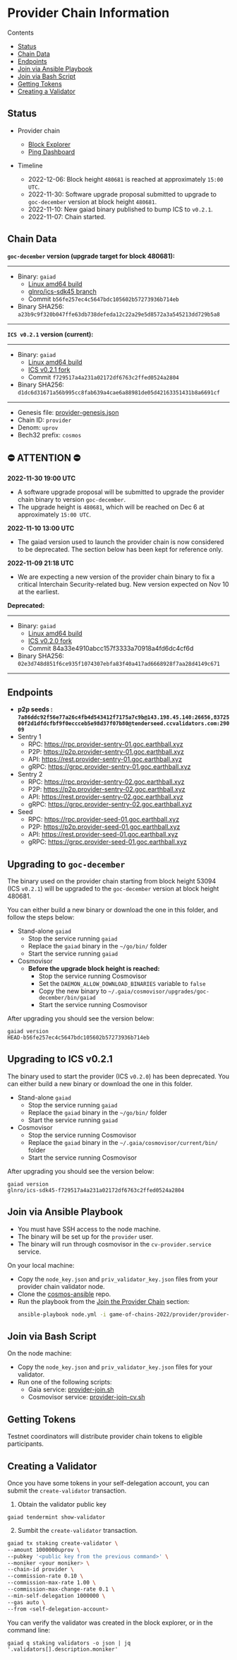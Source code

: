 # Provider Chain Information

Contents

* [Status](#status)
* [Chain Data](#chain-data)
* [Endpoints](#endpoints)
* [Join via Ansible Playbook](#join-via-ansible-playbook)
* [Join via Bash Script](#join-via-bash-script)
* [Getting Tokens](#getting-tokens)
* [Creating a Validator](#creating-a-validator)

## Status

* Provider chain 
  * [Block Explorer](https://provider-explorer.goc.earthball.xyz)
  * [Ping Dashboard](https://testnet.ping.pub/provider)

* Timeline
  * 2022-12-06: Block height `480681` is reached at approximately `15:00 UTC`.
  * 2022-11-30: Software upgrade proposal submitted to upgrade to `goc-december` version at block height `480681`.
  * 2022-11-10: New gaiad binary published to bump ICS to `v0.2.1`.
  * 2022-11-07: Chain started.

## Chain Data

**`goc-december` version (upgrade target for block 480681):**

---
* Binary: `gaiad`
  * [Linux amd64 build](gaiad-goc-december)
  * [glnro/ics-sdk45 branch](https://github.com/cosmos/gaia/tree/glnro/ics-sdk45)
  * Commit `b56fe257ec4c5647bdc105602b57273936b714eb`
* Binary SHA256: `a23b9c9f320b047ffe63db738defeda12c22a29e5d8572a3a545213dd729b5a8`
---

**`ICS v0.2.1` version (current):**

---
* Binary: `gaiad`
  * [Linux amd64 build](gaiad)
  * [ICS v0.2.1 fork](https://github.com/smarshall-spitzbart/gaia/tree/glnro/ics-sdk45)
  * Commit `f729517a4a231a02172df6763c2ffed0524a2804`
* Binary SHA256: `d1dc6d31671a56b995cc8fab639a4cae6a88981de05d42163351431b8a6691cf`
---

* Genesis file: [provider-genesis.json](https://raw.githubusercontent.com/hyphacoop/ics-testnets/main/game-of-chains-2022/provider/provider-genesis.json)
* Chain ID: `provider`
* Denom: `uprov`
* Bech32 prefix: `cosmos`

## ⛔ ATTENTION ⛔

**2022-11-30 19:00 UTC** 
- A software upgrade proposal will be submitted to upgrade the provider chain binary to version `goc-december`.
- The upgrade height is `480681`, which will be reached on Dec 6 at approximately `15:00 UTC`.

**2022-11-10 13:00 UTC** 
- The gaiad version used to launch the provider chain is now considered to be deprecated. The section below has been kept for reference only.

**2022-11-09 21:18 UTC**
- We are expecting a new version of the provider chain binary to fix a critical Interchain Security-related bug. New version expected on Nov 10 at the earliest.

**Deprecated:**

---
* Binary: `gaiad`
  * [Linux amd64 build](gaiad-ics-0.2.0-do-not-use.gz)
  * [ICS v0.2.0 fork](https://github.com/jtremback/gaia/tree/glnro/ics-sdk45)
  * Commit 84a33e4910abcc157f3333a70918a4fd6dc4cf6d
* Binary SHA256: `02e3d748d851f6ce935f1074307ebfa83f40a417ad6668928f7aa28d4149c671`

---

## Endpoints

* **p2p seeds : `7a86ddc92f56e77a26c4fb4d543412f7175a7c9b@143.198.45.140:26656,8372500f2d1dfdcfbf9f0eccceb5e98d37f07b80@tenderseed.ccvalidators.com:29009`**
* Sentry 1
  * RPC: https://rpc.provider-sentry-01.goc.earthball.xyz
  * P2P: https://p2p.provider-sentry-01.goc.earthball.xyz
  * API: https://rest.provider-sentry-01.goc.earthball.xyz
  * gRPC: https://grpc.provider-sentry-01.goc.earthball.xyz
* Sentry 2
  * RPC: https://rpc.provider-sentry-02.goc.earthball.xyz
  * P2P: https://p2p.provider-sentry-02.goc.earthball.xyz
  * API: https://rest.provider-sentry-02.goc.earthball.xyz
  * gRPC: https://grpc.provider-sentry-02.goc.earthball.xyz
* Seed
  * RPC: https://rpc.provider-seed-01.goc.earthball.xyz
  * P2P: https://p2p.provider-seed-01.goc.earthball.xyz
  * API: https://rest.provider-seed-01.goc.earthball.xyz
  * gRPC: https://grpc.provider-seed-01.goc.earthball.xyz

## Upgrading to `goc-december`

The binary used on the provider chain starting from block height 53094 (ICS `v0.2.1`) will be upgraded to the `goc-december` version at block height 480681.

You can either build a new binary or download the one in this folder, and follow the steps below:
- Stand-alone `gaiad`
  - Stop the service running `gaiad`
  - Replace the `gaiad` binary in the `~/go/bin/` folder
  - Start the service running `gaiad`
- Cosmovisor
  - **Before the upgrade block height is reached:**
    - Stop the service running Cosmovisor
    - Set the `DAEMON_ALLOW_DOWNLOAD_BINARIES` variable to `false`
    - Copy the new binary to `~/.gaia/cosmovisor/upgrades/goc-december/bin/gaiad`
    - Start the service running Cosmovisor
 
After upgrading you should see the version below:
```
gaiad version
HEAD-b56fe257ec4c5647bdc105602b57273936b714eb
```

## Upgrading to ICS v0.2.1

The binary used to start the provider (ICS `v0.2.0`) has been deprecated. You can either build a new binary or download the one in this folder.

- Stand-alone `gaiad`
  - Stop the service running `gaiad`
  - Replace the `gaiad` binary in the `~/go/bin/` folder
  - Start the service running `gaiad`
- Cosmovisor
  - Stop the service running Cosmovisor
  - Replace the `gaiad` binary in the `~/.gaia/cosmovisor/current/bin/` folder
  - Start the service running Cosmovisor

After upgrading you should see the version below:
```
gaiad version
glnro/ics-sdk45-f729517a4a231a02172df6763c2ffed0524a2804
```


## Join via Ansible Playbook

- You must have SSH access to the node machine.
- The binary will be set up for the `provider` user.
- The binary will run through cosmovisor in the `cv-provider.service` service.

On your local machine:
- Copy the `node_key.json` and `priv_validator_key.json` files from your provider chain validator node.
- Clone the [cosmos-ansible](https://github.com/hyphacoop/cosmos-ansible) repo.
- Run the playbook from the [Join the Provider Chain](https://github.com/hyphacoop/cosmos-ansible/tree/main/game-of-chains-2022#join-the-provider-chain) section:
  ```bash
  ansible-playbook node.yml -i game-of-chains-2022/provider/provider-join.yml -e 'target=<host address> node_key_file=<JSON file path> priv_validator_key_file=<JSON file path>"'
  ```

## Join via Bash Script

On the node machine:
- Copy the `node_key.json` and `priv_validator_key.json` files for your validator.
- Run one of the following scripts:
  - Gaia service: [provider-join.sh](provider-join.sh)
  - Cosmovisor service: [provider-join-cv.sh](provider-join-cv.sh)

## Getting Tokens

Testnet coordinators will distribute provider chain tokens to eligible participants.

## Creating a Validator

Once you have some tokens in your self-delegation account, you can submit the `create-validator` transaction.

1. Obtain the validator public key
```
gaiad tendermint show-validator
```

2. Sumbit the `create-validator` transaction.
```bash
gaiad tx staking create-validator \
--amount 1000000uprov \
--pubkey '<public key from the previous command>' \
--moniker <your moniker> \
--chain-id provider \
--commission-rate 0.10 \
--commission-max-rate 1.00 \
--commission-max-change-rate 0.1 \
--min-self-delegation 1000000 \
--gas auto \
--from <self-delegation-account>
```

You can verify the validator was created in the block explorer, or in the command line:
```
gaiad q staking validators -o json | jq '.validators[].description.moniker'
```

